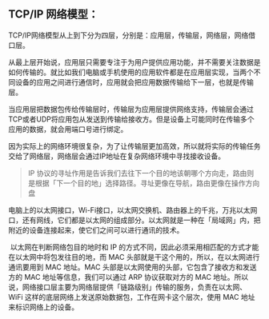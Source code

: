 ## TCP/IP 网络模型：

​	TCP/IP网络模型从上到下分为四层，分别是：应用层，传输层，网络层，网络借口层。

从最上层开始说，应用层只需要专注于为用户提供应用功能，并不需要关注数据是如何传输的。就比如我们电脑或手机使用的应用软件都是在应用层实现，当两个不同设备的应用之间进行通信时，应用就会把应用数据传输给下一层，也就是传输层。

​	当应用层把数据包传给传输层时，传输层为应用层提供网络支持，传输层会通过TCP或者UDP将应用包从发送到传输给接收方。但是设备上可能同时在传输多个应用的数据，就会用端口号进行绑定。

​	因为实际上的网络环境很复杂，为了让传输层更加高效，所以就将实际的传输任务交给了网络层，网络层会通过IP地址在复杂网络环境中寻找接收设备。

> IP 协议的寻址作用是告诉我们去往下一个目的地该朝哪个方向走，路由则是根据「下一个目的地」选择路径。寻址更像在导航，路由更像在操作方向盘

​	电脑上的以太网接口，Wi-Fi接口，以太网交换机、路由器上的千兆，万兆以太网口，还有网线，它们都是以太网的组成部分。以太网就是一种在「局域网」内，把附近的设备连接起来，使它们之间可以进行通讯的技术。

​	以太网在判断网络包目的地时和 IP 的方式不同，因此必须采用相匹配的方式才能在以太网中将包发往目的地，而 MAC 头部就是干这个用的，所以，在以太网进行通讯要用到 MAC 地址。MAC 头部是以太网使用的头部，它包含了接收方和发送方的 MAC 地址等信息，我们可以通过 ARP 协议获取对方的 MAC 地址。所以说，网络接口层主要为网络层提供「链路级别」传输的服务，负责在以太网、WiFi 这样的底层网络上发送原始数据包，工作在网卡这个层次，使用 MAC 地址来标识网络上的设备。